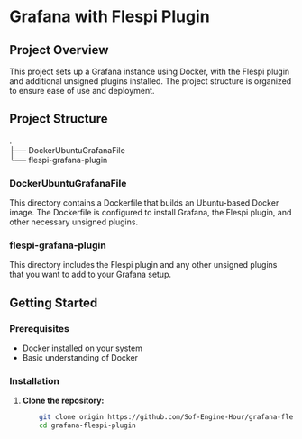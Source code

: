 # Grafana with Flespi Plugin

## Project Overview

This project sets up a Grafana instance using Docker, with the Flespi plugin and additional unsigned plugins installed. The project structure is organized to ensure ease of use and deployment.

## Project Structure
.  
├── DockerUbuntuGrafanaFile  
└── flespi-grafana-plugin  


### DockerUbuntuGrafanaFile

This directory contains a Dockerfile that builds an Ubuntu-based Docker image. The Dockerfile is configured to install Grafana, the Flespi plugin, and other necessary unsigned plugins.

### flespi-grafana-plugin

This directory includes the Flespi plugin and any other unsigned plugins that you want to add to your Grafana setup.

## Getting Started

### Prerequisites

- Docker installed on your system
- Basic understanding of Docker

### Installation

1. **Clone the repository:**

   	```	bash
   		git clone origin https://github.com/Sof-Engine-Hour/grafana-flespi-plugin.git
   		cd grafana-flespi-plugin
	```



